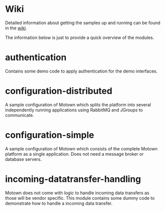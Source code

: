 # Wiki

Detailed information about getting the samples up and running can be found in the [wiki](https://github.com/motown-io/motown/wiki/Setup-Guide).

The information below is just to provide a quick overview of the modules.

# authentication

Contains some demo code to apply authentication for the demo interfaces.

# configuration-distributed

A sample configuration of Motown which splits the platform into several independently running applications using RabbitMQ and JGroups to communicate.

# configuration-simple

A sample configuration of Motown which consists of the complete Motown platform as a single application. Does not need a message broker or database servers.

# incoming-datatransfer-handling

Motown does not come with logic to handle incoming data transfers as those will be vendor specific. This module contains some dummy code to demonstrate how to handle a incoming data transfer.
